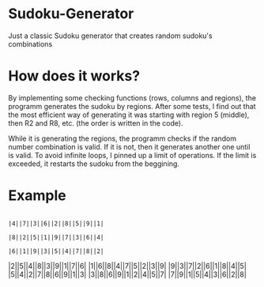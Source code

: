# Sudoku-Generator

Just a classic Sudoku generator that creates random sudoku's combinations

# How does it works?
By implementing some checking functions (rows, columns and regions), the programm generates the sudoku by regions. After some tests, I find out that the most efficient way of generating it was starting with region 5 (middle), then R2 and R8, etc. (the order is written in the code). 

While it is generating the regions, the programm checks if the random number combination is valid. If it is not, then it generates another one until is valid. To avoid infinite loops, I pinned up a limit of operations. If the limit is exceeded, it restarts the sudoku from the beggining.

# Example

                                                                                                                                                      |4||7||3||6||2||8||5||9||1|
                                                                                                                                                      |8||2||5||1||9||7||3||6||4|
                                                                                                                                                      |6||1||9||3||5||4||7||8||2|
|2||5||4||8||3||9||1||7||6|
|1||6||8||4||7||5||2||3||9|
|9||3||7||2||6||1||8||4||5|
|5||4||2||7||8||6||9||1||3|
|3||8||6||9||1||2||4||5||7|
|7||9||1||5||4||3||6||2||8|
